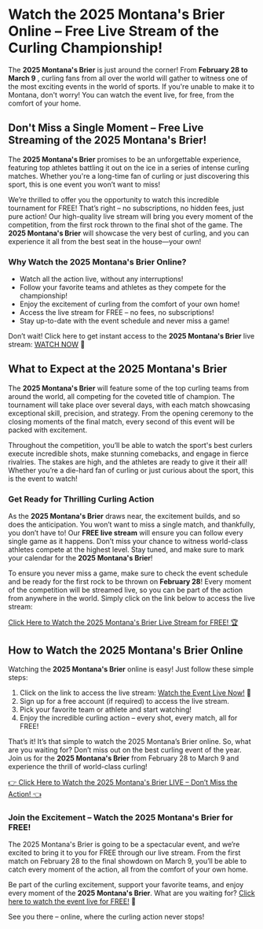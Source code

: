 # Watch the 2025 Montana's Brier Online – Free Live Stream of the Curling Championship!

The **2025 Montana's Brier** is just around the corner! From **February 28 to March 9** , curling fans from all over the world will gather to witness one of the most exciting events in the world of sports. If you're unable to make it to Montana, don't worry! You can watch the event live, for free, from the comfort of your home.

## Don't Miss a Single Moment – Free Live Streaming of the 2025 Montana's Brier!

The **2025 Montana's Brier** promises to be an unforgettable experience, featuring top athletes battling it out on the ice in a series of intense curling matches. Whether you're a long-time fan of curling or just discovering this sport, this is one event you won’t want to miss!

We’re thrilled to offer you the opportunity to watch this incredible tournament for FREE! That’s right – no subscriptions, no hidden fees, just pure action! Our high-quality live stream will bring you every moment of the competition, from the first rock thrown to the final shot of the game. The **2025 Montana's Brier** will showcase the very best of curling, and you can experience it all from the best seat in the house—your own!

### Why Watch the 2025 Montana's Brier Online?

- Watch all the action live, without any interruptions!
- Follow your favorite teams and athletes as they compete for the championship!
- Enjoy the excitement of curling from the comfort of your own home!
- Access the live stream for FREE – no fees, no subscriptions!
- Stay up-to-date with the event schedule and never miss a game!

Don’t wait! Click here to get instant access to the **2025 Montana's Brier** live stream: [WATCH NOW](https://tinyurl.com/livestreamfreeo?st=2025montanasbrier&si=gh) 🎥

## What to Expect at the 2025 Montana's Brier

The **2025 Montana's Brier** will feature some of the top curling teams from around the world, all competing for the coveted title of champion. The tournament will take place over several days, with each match showcasing exceptional skill, precision, and strategy. From the opening ceremony to the closing moments of the final match, every second of this event will be packed with excitement.

Throughout the competition, you’ll be able to watch the sport's best curlers execute incredible shots, make stunning comebacks, and engage in fierce rivalries. The stakes are high, and the athletes are ready to give it their all! Whether you’re a die-hard fan of curling or just curious about the sport, this is the event to watch!

### Get Ready for Thrilling Curling Action

As the **2025 Montana's Brier** draws near, the excitement builds, and so does the anticipation. You won’t want to miss a single match, and thankfully, you don’t have to! Our **FREE live stream** will ensure you can follow every single game as it happens. Don’t miss your chance to witness world-class athletes compete at the highest level. Stay tuned, and make sure to mark your calendar for the **2025 Montana's Brier**!

To ensure you never miss a game, make sure to check the event schedule and be ready for the first rock to be thrown on **February 28**! Every moment of the competition will be streamed live, so you can be part of the action from anywhere in the world. Simply click on the link below to access the live stream:

[Click Here to Watch the 2025 Montana's Brier Live Stream for FREE! 🏆](https://tinyurl.com/livestreamfreeo?st=2025montanasbrier&si=gh)

## How to Watch the 2025 Montana's Brier Online

Watching the **2025 Montana's Brier** online is easy! Just follow these simple steps:

1. Click on the link to access the live stream: [Watch the Event Live Now!](https://tinyurl.com/livestreamfreeo?st=2025montanasbrier&si=gh) 🎥
2. Sign up for a free account (if required) to access the live stream.
3. Pick your favorite team or athlete and start watching!
4. Enjoy the incredible curling action – every shot, every match, all for FREE!

That’s it! It’s that simple to watch the 2025 Montana’s Brier online. So, what are you waiting for? Don’t miss out on the best curling event of the year. Join us for the **2025 Montana's Brier** from February 28 to March 9 and experience the thrill of world-class curling!

[👉 Click Here to Watch the 2025 Montana's Brier LIVE – Don’t Miss the Action! 👈](https://tinyurl.com/livestreamfreeo?st=2025montanasbrier&si=gh)

### Join the Excitement – Watch the 2025 Montana's Brier for FREE!

The 2025 Montana's Brier is going to be a spectacular event, and we’re excited to bring it to you for FREE through our live stream. From the first match on February 28 to the final showdown on March 9, you’ll be able to catch every moment of the action, all from the comfort of your own home.

Be part of the curling excitement, support your favorite teams, and enjoy every moment of the **2025 Montana's Brier**. What are you waiting for? [Click here to watch the event live for FREE!](https://tinyurl.com/livestreamfreeo?st=2025montanasbrier&si=gh) 🎥

See you there – online, where the curling action never stops!
